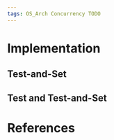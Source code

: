 ```yaml
---
tags: OS_Arch Concurrency TODO 
---
```


# Implementation

## Test-and-Set

## Test and Test-and-Set

# References

